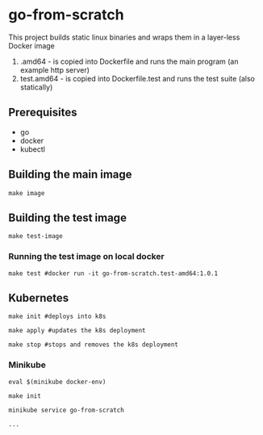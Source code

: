 # go-from-scratch

This project builds static linux binaries and wraps them in a layer-less Docker image 

1. .amd64 - is copied into Dockerfile and runs the main program (an example http server)
2. test.amd64 - is copied into Dockerfile.test and runs the test suite (also statically)

## Prerequisites

- go
- docker
- kubectl

## Building the main image

    make image

## Building the test image

    make test-image
    
### Running the test image on local docker

    make test #docker run -it go-from-scratch.test-amd64:1.0.1
    

## Kubernetes

	make init #deploys into k8s
	
	make apply #updates the k8s deployment
	
	make stop #stops and removes the k8s deployment
	
### Minikube

    eval $(minikube docker-env)
    
    make init 
    
    minikube service go-from-scratch

    ...
    
	

	
